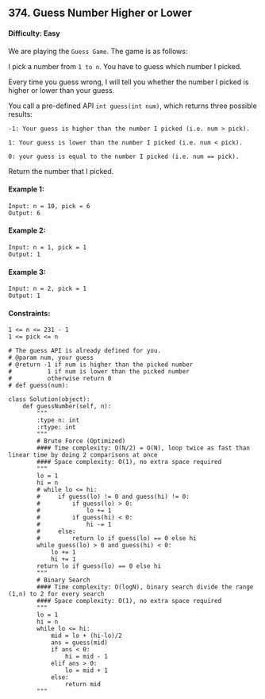 ## 374. Guess Number Higher or Lower

#### Difficulty: Easy

We are playing the ```Guess Game```. The game is as follows:

I pick a number from ```1 to n```. You have to guess which number I picked.

Every time you guess wrong, I will tell you whether the number I picked is higher or lower than your guess.

You call a pre-defined API ```int guess(int num)```, which returns three possible results:

    -1: Your guess is higher than the number I picked (i.e. num > pick).
  
    1: Your guess is lower than the number I picked (i.e. num < pick).
  
    0: your guess is equal to the number I picked (i.e. num == pick).
  
Return the number that I picked.

#### Example 1:
```
Input: n = 10, pick = 6
Output: 6
```

#### Example 2:
```
Input: n = 1, pick = 1
Output: 1
```

#### Example 3:
```
Input: n = 2, pick = 1
Output: 1
```

#### Constraints:
```
1 <= n <= 231 - 1
1 <= pick <= n
```

```{Python}
# The guess API is already defined for you.
# @param num, your guess
# @return -1 if num is higher than the picked number
#          1 if num is lower than the picked number
#          otherwise return 0
# def guess(num):

class Solution(object):
    def guessNumber(self, n):
        """
        :type n: int
        :rtype: int
        """
        # Brute Force (Optimized)
        #### Time complexity: O(N/2) = O(N), loop twice as fast than linear time by doing 2 comparisons at once
        #### Space complexity: O(1), no extra space required
        """
        lo = 1
        hi = n
        # while lo <= hi:
        #     if guess(lo) != 0 and guess(hi) != 0:
        #         if guess(lo) > 0:
        #             lo += 1
        #         if guess(hi) < 0:
        #             hi -= 1
        #     else:
        #         return lo if guess(lo) == 0 else hi
        while guess(lo) > 0 and guess(hi) < 0:
            lo += 1
            hi += 1
        return lo if guess(lo) == 0 else hi
        """
        # Binary Search
        #### Time complexity: O(logN), binary search divide the range (1,n) to 2 for every search
        #### Space complexity: O(1), no extra space required
        """
        lo = 1
        hi = n
        while lo <= hi:
            mid = lo + (hi-lo)/2
            ans = guess(mid)     
            if ans < 0:
                hi = mid - 1
            elif ans > 0:
                lo = mid + 1
            else:
                return mid
        """
```
